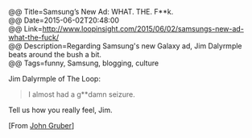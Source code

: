 @@ Title=Samsung’s New Ad: WHAT. THE. F**k.  
@@ Date=2015-06-02T20:48:00  
@@ Link=http://www.loopinsight.com/2015/06/02/samsungs-new-ad-what-the-fuck/    
@@ Description=Regarding Samsung's new Galaxy ad, Jim Dalyrmple beats around the bush a bit.  
@@ Tags=funny, Samsung, blogging, culture  

Jim Dalyrmple of The Loop:
>I almost had a g**damn seizure.

Tell us how you really feel, Jim.

[From [John Gruber][twitter]]

[twitter]: https://twitter.com/gruber/status/605915951561768960